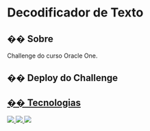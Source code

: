 <h1>Decodificador de Texto</h1>

<h2>�� Sobre</h2>
<p>Challenge do curso Oracle One.</p>

<h2>�� Deploy do Challenge</h2>
<a href="https://decodificador-de-texto-rose.vercel.app/" target="_blank" rel="noreferrer noopener">

## �� Tecnologias
<div>
  <img src="https://img.shields.io/badge/HTML-239120?style=for-the-badge&logo=html5&logoColor=white">
  <img src="https://img.shields.io/badge/CSS-239120?&style=for-the-badge&logo=css3&logoColor=white">
  <img src="https://img.shields.io/badge/JavaScript-F7DF1E?style=for-the-badge&logo=javascript&logoColor=black">
</div>

